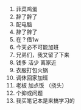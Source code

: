 1. 菲菜鸡蛋
2. 辞了辞了
3. 配电脑
4. 辞了辞了
5. 在？借1w
6. 今天必不可能加班
7. 兄弟们，我又留了下来
8. 钱多 活少  离家近
9. 衣服打包火锅
10. 调休回家加班
11. 老板 加点饭 （挠头）
12. 个抑或问题
13. 我买笔记本是来搞学习的
